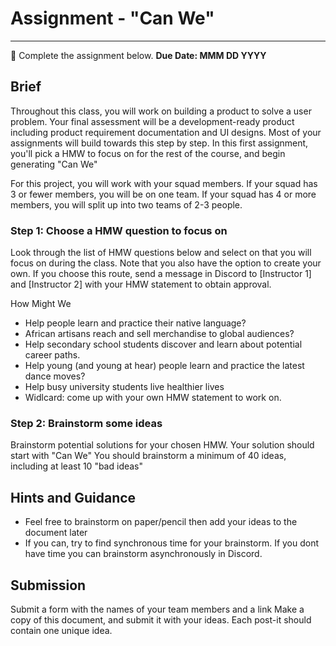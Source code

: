 # Assignment - "Can We"
-----
<aside>
  
  📝 Complete the assignment below. **Due Date: MMM DD YYYY**
 
</aside>

## Brief
Throughout this class, you will work on building a product to solve a user problem. Your final assessment will be a development-ready product including product requirement documentation and UI designs. Most of your assignments will build towards this step by step. In this first assignment, you'll pick a HMW to focus on for the rest of the course, and begin generating "Can We" 

For this project, you will work with your squad members. If your squad has 3 or fewer members, you will be on one team. If your squad has 4 or more members, you will split up into two teams of 2-3 people. 

### Step 1: Choose a HMW question to focus on 
Look through the list of HMW questions below and select on that you will focus on during the class. Note that you also have the option to create your own. If you choose this route, send a message in Discord to [Instructor 1] and [Instructor 2] with your HMW statement to obtain approval. 

How Might We
- Help  people learn and practice their native language?
- African artisans reach and sell merchandise to global audiences?
- Help secondary school students discover and learn about potential career paths.
- Help young (and young at hear) people learn and practice the latest dance moves?
- Help busy university students live healthier lives 
- Widlcard: come up with your own HMW statement to work on.


### Step 2: Brainstorm some ideas
Brainstorm potential solutions for your chosen HMW. Your solution should start with "Can We"
You should brainstorm a minimum of 40 ideas, including at least 10 "bad ideas"



## Hints and Guidance
- Feel free to brainstorm on paper/pencil then add your ideas to the document later
- If you can, try to find synchronous time for your brainstorm. If you dont have time you can brainstorm asynchronously in Discord. 

## Submission
Submit a form with the names of your team members and a link 
Make a copy of this document, and submit it with your ideas. Each post-it should contain one unique idea. 
